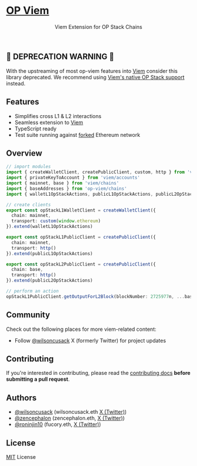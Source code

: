 <br/>

<p align="center">
  <a href="https://op-viem-site.vercel.app/">
  <h1>OP Viem</h1>
  </a>
</p>

<p align="center">
  Viem Extension for OP Stack Chains
<p>

<br>

## 🚨 DEPRECATION WARNING 🚨

With the upstreaming of most op-viem features into [Viem](https://viem.sh/op-stack) consider this library deprecated. We recommend using [Viem's native OP Stack support](https://viem.sh/op-stack) instead.

## Features

- Simplifies cross L1 & L2 interactions
- Seamless extension to [Viem](https://github.com/wagmi-dev/viem)
- TypeScript ready
- Test suite running against [forked](https://ethereum.org/en/glossary/#fork) Ethereum network

## Overview

```ts
// import modules
import { createWalletClient, createPublicClient, custom, http } from 'viem'
import { privateKeyToAccount } from 'viem/accounts'
import { mainnet, base } from 'viem/chains'
import { baseAddresses } from 'op-viem/chains'
import { walletL1OpStackActions, publicL1OpStackActions, publicL2OpStackActions } from 'op-viem'

// create clients
export const opStackL1WalletClient = createWalletClient({
  chain: mainnet,
  transport: custom(window.ethereum)
}).extend(walletL1OpStackActions)

export const opStackL1PublicClient = createPublicClient({
  chain: mainnet,
  transport: http()
}).extend(publicL1OpStackActions)

export const opStackL2PublicClient = createPublicClient({
  chain: base,
  transport: http()
}).extend(publicL2OpStackActions)

// perform an action
opStackL1PublicClient.getOutputForL2Block(blockNumber: 2725977n, ...baseAddresses)
```

## Community

Check out the following places for more viem-related content:

- Follow [@wilsoncusack](https://x.com/wilsoncusack) X (formerly Twitter) for project updates

## Contributing

If you're interested in contributing, please read the [contributing docs](CONTRIBUTING.md) **before submitting a pull request**.

## Authors

- [@wilsoncusack](https://github.com/wilsoncusack) (wilsoncusack.eth [X (Twitter)](https://x.com/wilsoncusack))
- [@zencephalon](https://github.com/zencephalon) (zencephalon.eth, [X (Twitter)](https://x.com/zencephalon))
- [@roninjin10](https://github.com/roninjin10) (fucory.eth, [X (Twitter)](https://x.com/FUCORY))

## License

[MIT](LICENSE.md) License
